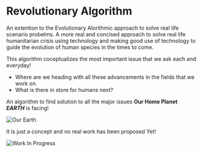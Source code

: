 # Revolutionary Algorithm

An extention to the Evolutionary Alorithmic approach to solve real life scenario probelms.
A more real and concised approach to solve real life humanitarian crisis using technology and making good use of technology to guide the evolution of human species in the times to come.

This algorithm coceptualizes the most important issue that we ask each and everyday! 
+ Where are we heading with all these advancements in the fields that we work on.
+ What is there in store for humans next?

An algorithm to find solution to all the major issues **Our Home Planet** _**EARTH**_ is facing!

![Our Earth](http://i2.wp.com/geoithub.com/wp-content/uploads/2017/02/Untitled.png?resize=730%2C430)


It is just a concept and no real work has been proposed Yet!

![Work In Progress](http://www.public-domain-photos.com/free-cliparts-1-big/signs_and_symbols/other/m_tristan_le_toullec_01.png)
